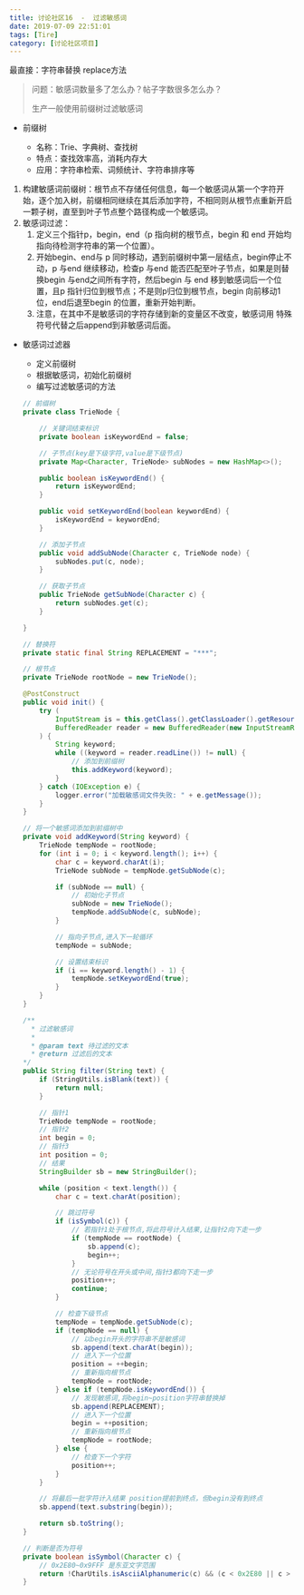 ```yaml
---
title: 讨论社区16  -  过滤敏感词
date: 2019-07-09 22:51:01
tags: [Tire]
category: [讨论社区项目]
---
```


最直接：字符串替换 replace方法

> 问题：敏感词数量多了怎么办？帖子字数很多怎么办？
>
> 生产一般使用前缀树过滤敏感词

- 前缀树

  [1]: https://zh.wikipedia.org/wiki/Trie	"wki关于Tire"



  - 名称：Trie、字典树、查找树
  - 特点：查找效率高，消耗内存大
  - 应用：字符串检索、词频统计、字符串排序等

1. 构建敏感词前缀树：根节点不存储任何信息，每一个敏感词从第一个字符开始，逐个加入树，前缀相同继续在其后添加字符，不相同则从根节点重新开启一颗子树，直至到叶子节点整个路径构成一个敏感词。
2. 敏感词过滤：
   1. 定义三个指针p，begin，end（p 指向树的根节点，begin 和 end 开始均指向待检测字符串的第一个位置）。
   2. 开始begin、end与 p 同时移动，遇到前缀树中第一层结点，begin停止不动，p 与end 继续移动，检查p 与end 能否匹配至叶子节点，如果是则替换begin 与end之间所有字符，然后begin 与 end 移到敏感词后一个位置，且p 指针归位到根节点；不是则p归位到根节点，begin 向前移动1位，end后退至begin 的位置，重新开始判断。
   3. 注意，在其中不是敏感词的字符存储到新的变量区不改变，敏感词用 特殊符号代替之后append到非敏感词后面。

- 敏感词过滤器

  - 定义前缀树
  - 根据敏感词，初始化前缀树
  - 编写过滤敏感词的方法

  ```java
  // 前缀树
  private class TrieNode {
  
      // 关键词结束标识
      private boolean isKeywordEnd = false;
  
      // 子节点(key是下级字符,value是下级节点)
      private Map<Character, TrieNode> subNodes = new HashMap<>();
  
      public boolean isKeywordEnd() {
          return isKeywordEnd;
      }
  
      public void setKeywordEnd(boolean keywordEnd) {
          isKeywordEnd = keywordEnd;
      }
  
      // 添加子节点
      public void addSubNode(Character c, TrieNode node) {
          subNodes.put(c, node);
      }
  
      // 获取子节点
      public TrieNode getSubNode(Character c) {
          return subNodes.get(c);
      }
  
  }
  ```

  ```java
  // 替换符
  private static final String REPLACEMENT = "***";
  
  // 根节点
  private TrieNode rootNode = new TrieNode();
  
  @PostConstruct
  public void init() {
      try (
          InputStream is = this.getClass().getClassLoader().getResourceAsStream("sensitive-words.txt"); //sensitive-words.txt存放在resource文件夹下，编译之后一定要在classes下能找到
          BufferedReader reader = new BufferedReader(new InputStreamReader(is));
      ) {
          String keyword;
          while ((keyword = reader.readLine()) != null) {
              // 添加到前缀树
              this.addKeyword(keyword);
          }
      } catch (IOException e) {
          logger.error("加载敏感词文件失败: " + e.getMessage());
      }
  }
  
  // 将一个敏感词添加到前缀树中
  private void addKeyword(String keyword) {
      TrieNode tempNode = rootNode;
      for (int i = 0; i < keyword.length(); i++) {
          char c = keyword.charAt(i);
          TrieNode subNode = tempNode.getSubNode(c);
  
          if (subNode == null) {
              // 初始化子节点
              subNode = new TrieNode();
              tempNode.addSubNode(c, subNode);
          }
  
          // 指向子节点,进入下一轮循环
          tempNode = subNode;
  
          // 设置结束标识
          if (i == keyword.length() - 1) {
              tempNode.setKeywordEnd(true);
          }
      }
  }
  ```

  ```java
  /**
    * 过滤敏感词
    *
    * @param text 待过滤的文本
    * @return 过滤后的文本
  */
  public String filter(String text) {
      if (StringUtils.isBlank(text)) {
          return null;
      }
  
      // 指针1
      TrieNode tempNode = rootNode;
      // 指针2
      int begin = 0;
      // 指针3
      int position = 0;
      // 结果
      StringBuilder sb = new StringBuilder();
  
      while (position < text.length()) {
          char c = text.charAt(position);
  
          // 跳过符号
          if (isSymbol(c)) {
              // 若指针1处于根节点,将此符号计入结果,让指针2向下走一步
              if (tempNode == rootNode) {
                  sb.append(c);
                  begin++;
              }
              // 无论符号在开头或中间,指针3都向下走一步
              position++;
              continue;
          }
  
          // 检查下级节点
          tempNode = tempNode.getSubNode(c);
          if (tempNode == null) {
              // 以begin开头的字符串不是敏感词
              sb.append(text.charAt(begin));
              // 进入下一个位置
              position = ++begin;
              // 重新指向根节点
              tempNode = rootNode;
          } else if (tempNode.isKeywordEnd()) {
              // 发现敏感词,将begin~position字符串替换掉
              sb.append(REPLACEMENT);
              // 进入下一个位置
              begin = ++position;
              // 重新指向根节点
              tempNode = rootNode;
          } else {
              // 检查下一个字符
              position++;
          }
      }
  
      // 将最后一批字符计入结果 position提前到终点，但begin没有到终点
      sb.append(text.substring(begin));
  
      return sb.toString();
  }
  
  // 判断是否为符号
  private boolean isSymbol(Character c) {
      // 0x2E80~0x9FFF 是东亚文字范围
      return !CharUtils.isAsciiAlphanumeric(c) && (c < 0x2E80 || c > 0x9FFF);
  }
  ```
